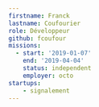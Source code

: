 ```yaml
---
firstname: Franck
lastname: Coufourier
role: Développeur
github: fcoufour
missions:
  - start: '2019-01-07'
    end: '2019-04-04'
    status: independent
    employer: octo
startups:
    - signalement
---
```

